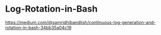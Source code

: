 # Log-Rotation-in-Bash
 
https://medium.com/@samridhibandlish/continuous-log-generation-and-rotation-in-bash-34bb35a04c19
